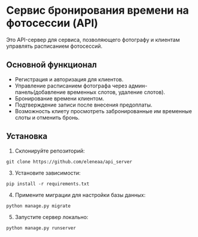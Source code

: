 # Сервис бронирования времени на фотосессии (API)

Это API-сервер для сервиса, позволяющего фотографу и клиентам управлять расписанием фотосессий. 

## Основной функционал
- Регистрация и авторизация для клиентов.
- Управление расписанием фотографа через админ-панель(добавление временных слотов, удаление слотов).
- Бронирование времени клиентом.
- Подтверждение записи после внесения предоплаты.
- Возможность клиету просмотреть забронированные им временные слоты и отменить бронь.


## Установка

1. Склонируйте репозиторий:
```
git clone https://github.com/eleneaa/api_server
```
3. Установите зависимости:
```
pip install -r requirements.txt
```

4. Примените миграции для настройки базы данных:
```
python manage.py migrate
```

5. Запустите сервер локально:
```
python manage.py runserver
```

